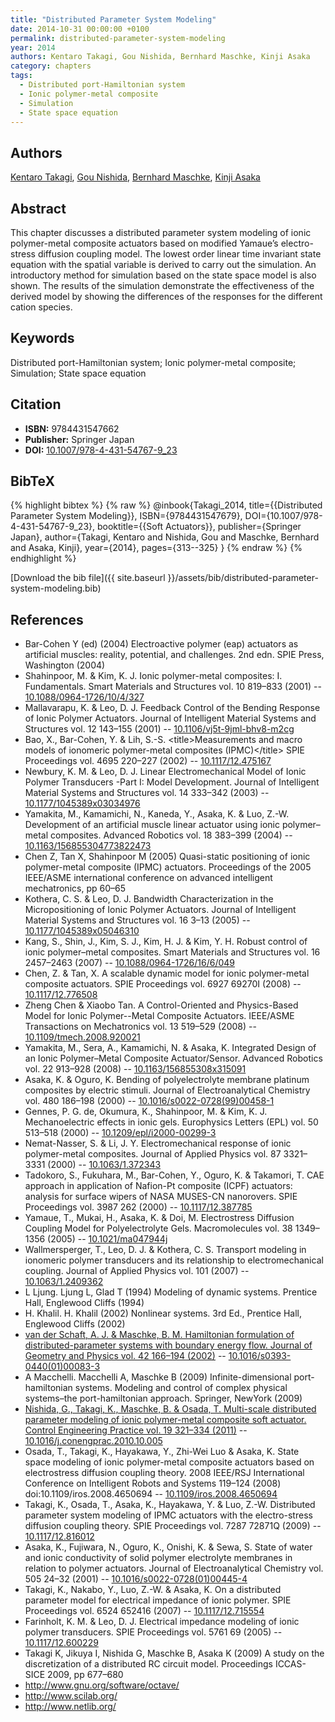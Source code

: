 ```yaml
---
title: "Distributed Parameter System Modeling"
date: 2014-10-31 00:00:00 +0100
permalink: distributed-parameter-system-modeling
year: 2014
authors: Kentaro Takagi, Gou Nishida, Bernhard Maschke, Kinji Asaka
category: chapters
tags:
  - Distributed port-Hamiltonian system
  - Ionic polymer-metal composite
  - Simulation
  - State space equation
---
```

 
## Authors
[Kentaro Takagi](authors/kentaro-takagi), [Gou Nishida](authors/gou-nishida), [Bernhard Maschke](authors/bernhard-maschke), [Kinji Asaka](authors/kinji-asaka)
 
## Abstract
This chapter discusses a distributed parameter system modeling of ionic polymer-metal composite actuators based on modified Yamaue’s electro-stress diffusion coupling model. The lowest order linear time invariant state equation with the spatial variable is derived to carry out the simulation. An introductory method for simulation based on the state space model is also shown. The results of the simulation demonstrate the effectiveness of the derived model by showing the differences of the responses for the different cation species.
 
## Keywords
Distributed port-Hamiltonian system; Ionic polymer-metal composite; Simulation; State space equation
 
## Citation
- **ISBN:** 9784431547662
- **Publisher:** Springer Japan
- **DOI:** [10.1007/978-4-431-54767-9_23](https://doi.org/10.1007/978-4-431-54767-9_23)
 
## BibTeX
{% highlight bibtex %}
{% raw %}
@inbook{Takagi_2014,
  title={{Distributed Parameter System Modeling}},
  ISBN={9784431547679},
  DOI={10.1007/978-4-431-54767-9_23},
  booktitle={{Soft Actuators}},
  publisher={Springer Japan},
  author={Takagi, Kentaro and Nishida, Gou and Maschke, Bernhard and Asaka, Kinji},
  year={2014},
  pages={313--325}
}
{% endraw %}
{% endhighlight %}
 
[Download the bib file]({{ site.baseurl }}/assets/bib/distributed-parameter-system-modeling.bib)
 
## References
- Bar-Cohen Y (ed) (2004) Electroactive polymer (eap) actuators as artificial muscles: reality, potential, and challenges. 2nd edn. SPIE Press, Washington (2004)
- Shahinpoor, M. & Kim, K. J. Ionic polymer-metal composites: I. Fundamentals. Smart Materials and Structures vol. 10 819–833 (2001) -- [10.1088/0964-1726/10/4/327](https://doi.org/10.1088/0964-1726/10/4/327)
- Mallavarapu, K. & Leo, D. J. Feedback Control of the Bending Response of Ionic Polymer Actuators. Journal of Intelligent Material Systems and Structures vol. 12 143–155 (2001) -- [10.1106/vj5t-9jml-bhv8-m2cg](https://doi.org/10.1106/vj5t-9jml-bhv8-m2cg)
- Bao, X., Bar-Cohen, Y. & Lih, S.-S. &lt;title&gt;Measurements and macro models of ionomeric polymer-metal composites (IPMC)&lt;/title&gt; SPIE Proceedings vol. 4695 220–227 (2002) -- [10.1117/12.475167](https://doi.org/10.1117/12.475167)
- Newbury, K. M. & Leo, D. J. Linear Electromechanical Model of Ionic Polymer Transducers           -Part I: Model Development. Journal of Intelligent Material Systems and Structures vol. 14 333–342 (2003) -- [10.1177/1045389x03034976](https://doi.org/10.1177/1045389x03034976)
- Yamakita, M., Kamamichi, N., Kaneda, Y., Asaka, K. & Luo, Z.-W. Development of an artificial muscle linear actuator using ionic polymer–metal composites. Advanced Robotics vol. 18 383–399 (2004) -- [10.1163/156855304773822473](https://doi.org/10.1163/156855304773822473)
- Chen Z, Tan X, Shahinpoor M (2005) Quasi-static positioning of ionic polymer-metal composite (IPMC) actuators. Proceedings of the 2005 IEEE/ASME international conference on advanced intelligent mechatronics, pp 60–65
- Kothera, C. S. & Leo, D. J. Bandwidth Characterization in the Micropositioning of Ionic Polymer Actuators. Journal of Intelligent Material Systems and Structures vol. 16 3–13 (2005) -- [10.1177/1045389x05046310](https://doi.org/10.1177/1045389x05046310)
- Kang, S., Shin, J., Kim, S. J., Kim, H. J. & Kim, Y. H. Robust control of ionic polymer–metal composites. Smart Materials and Structures vol. 16 2457–2463 (2007) -- [10.1088/0964-1726/16/6/049](https://doi.org/10.1088/0964-1726/16/6/049)
- Chen, Z. & Tan, X. A scalable dynamic model for ionic polymer-metal composite actuators. SPIE Proceedings vol. 6927 69270I (2008) -- [10.1117/12.776508](https://doi.org/10.1117/12.776508)
- Zheng Chen & Xiaobo Tan. A Control-Oriented and Physics-Based Model for Ionic Polymer--Metal Composite Actuators. IEEE/ASME Transactions on Mechatronics vol. 13 519–529 (2008) -- [10.1109/tmech.2008.920021](https://doi.org/10.1109/tmech.2008.920021)
- Yamakita, M., Sera, A., Kamamichi, N. & Asaka, K. Integrated Design of an Ionic Polymer–Metal Composite Actuator/Sensor. Advanced Robotics vol. 22 913–928 (2008) -- [10.1163/156855308x315091](https://doi.org/10.1163/156855308x315091)
- Asaka, K. & Oguro, K. Bending of polyelectrolyte membrane platinum composites by electric stimuli. Journal of Electroanalytical Chemistry vol. 480 186–198 (2000) -- [10.1016/s0022-0728(99)00458-1](https://doi.org/10.1016/s0022-0728(99)00458-1)
- Gennes, P. G. de, Okumura, K., Shahinpoor, M. & Kim, K. J. Mechanoelectric effects in ionic gels. Europhysics Letters (EPL) vol. 50 513–518 (2000) -- [10.1209/epl/i2000-00299-3](https://doi.org/10.1209/epl/i2000-00299-3)
- Nemat-Nasser, S. & Li, J. Y. Electromechanical response of ionic polymer-metal composites. Journal of Applied Physics vol. 87 3321–3331 (2000) -- [10.1063/1.372343](https://doi.org/10.1063/1.372343)
- Tadokoro, S., Fukuhara, M., Bar-Cohen, Y., Oguro, K. & Takamori, T. CAE approach in application of Nafion-Pt composite (ICPF) actuators: analysis for surface wipers of NASA MUSES-CN nanorovers. SPIE Proceedings vol. 3987 262 (2000) -- [10.1117/12.387785](https://doi.org/10.1117/12.387785)
- Yamaue, T., Mukai, H., Asaka, K. & Doi, M. Electrostress Diffusion Coupling Model for Polyelectrolyte Gels. Macromolecules vol. 38 1349–1356 (2005) -- [10.1021/ma047944j](https://doi.org/10.1021/ma047944j)
- Wallmersperger, T., Leo, D. J. & Kothera, C. S. Transport modeling in ionomeric polymer transducers and its relationship to electromechanical coupling. Journal of Applied Physics vol. 101 (2007) -- [10.1063/1.2409362](https://doi.org/10.1063/1.2409362)
- L Ljung. Ljung L, Glad T (1994) Modeling of dynamic systems. Prentice Hall, Englewood Cliffs (1994)
- H. Khalil. H. Khalil (2002) Nonlinear systems. 3rd Ed., Prentice Hall, Englewood Cliffs (2002)
- [van der Schaft, A. J. & Maschke, B. M. Hamiltonian formulation of distributed-parameter systems with boundary energy flow. Journal of Geometry and Physics vol. 42 166–194 (2002)](hamiltonian-formulation-of-distributed-parameter-systems-with-boundary-energy-flow) -- [10.1016/s0393-0440(01)00083-3](https://doi.org/10.1016/s0393-0440(01)00083-3)
- A Macchelli. Macchelli A, Maschke B (2009) Infinite-dimensional port-hamiltonian systems. Modeling and control of complex physical systems–the port-hamiltonian approach. Springer, NewYork (2009)
- [Nishida, G., Takagi, K., Maschke, B. & Osada, T. Multi-scale distributed parameter modeling of ionic polymer-metal composite soft actuator. Control Engineering Practice vol. 19 321–334 (2011)](multi-scale-distributed-parameter-modeling-of-ionic-polymer-metal-composite-soft-actuator) -- [10.1016/j.conengprac.2010.10.005](https://doi.org/10.1016/j.conengprac.2010.10.005)
- Osada, T., Takagi, K., Hayakawa, Y., Zhi-Wei Luo & Asaka, K. State space modeling of ionic polymer-metal composite actuators based on electrostress diffusion coupling theory. 2008 IEEE/RSJ International Conference on Intelligent Robots and Systems 119–124 (2008) doi:10.1109/iros.2008.4650694 -- [10.1109/iros.2008.4650694](https://doi.org/10.1109/iros.2008.4650694)
- Takagi, K., Osada, T., Asaka, K., Hayakawa, Y. & Luo, Z.-W. Distributed parameter system modeling of IPMC actuators with the electro-stress diffusion coupling theory. SPIE Proceedings vol. 7287 72871Q (2009) -- [10.1117/12.816012](https://doi.org/10.1117/12.816012)
- Asaka, K., Fujiwara, N., Oguro, K., Onishi, K. & Sewa, S. State of water and ionic conductivity of solid polymer electrolyte membranes in relation to polymer actuators. Journal of Electroanalytical Chemistry vol. 505 24–32 (2001) -- [10.1016/s0022-0728(01)00445-4](https://doi.org/10.1016/s0022-0728(01)00445-4)
- Takagi, K., Nakabo, Y., Luo, Z.-W. & Asaka, K. On a distributed parameter model for electrical impedance of ionic polymer. SPIE Proceedings vol. 6524 652416 (2007) -- [10.1117/12.715554](https://doi.org/10.1117/12.715554)
- Farinholt, K. M. & Leo, D. J. Electrical impedance modeling of ionic polymer transducers. SPIE Proceedings vol. 5761 69 (2005) -- [10.1117/12.600229](https://doi.org/10.1117/12.600229)
- Takagi K, Jikuya I, Nishida G, Maschke B, Asaka K (2009) A study on the discretization of a distributed RC circuit model. Proceedings ICCAS-SICE 2009, pp 677–680
- http://www.gnu.org/software/octave/
- http://www.scilab.org/
- http://www.netlib.org/

